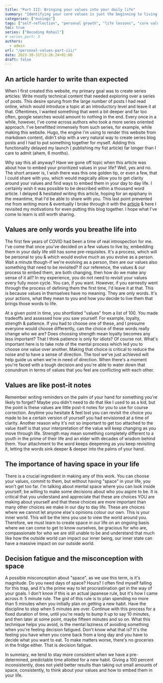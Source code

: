```yaml
---
title: "Part III: Bringing your values into your daily life"
summary: "Identifying your core values is just the beginning to living them."
categories: ["musings"]
tags: ["self-reflection", "personal growth", "life lessons", "core values"]
toc: true
series: ["Decoding Rohail"]
# series_part: 3
authors:
  - admin
url: "/personal-values-part-iii/"
date: 2023-10-31T13:26:24+01:00
draft: false
---
```


## An article harder to write than expected

When I first created this website, my primary goal was to create series
articles: Write mostly technical content that needed exploring over a series of
posts. This desire sprung from the large number of posts I had read online,
which would introduce a topic at an introductory level and leave it at that.
Oftentimes, I wanted something that went a bit deeper and far too often, google
searches would amount to nothing in the end. Every once in a while, however,
I've come across authors who took a more series oriented approach. I've
benefitted immensely from such series, for example, while making this website.
Hugo, the engine i'm using to render this website from markdown content, didn't
ship with a very natural way to create series blog posts and I had to put
something together for myself. Adding this functionality delayed my launch (
publishing my fist article) far longer than I care to admit (ahem, 6 months).

Why say this all anyway? Have we gone off topic when this article was about how
to embed your prioritized values in your life? Well, yes and no. The short
answer is, I wish there was this one golden tip, or even a few, that I could
share with you, which would magically allow you to get clarity around your
values and find ways to embed them in your day to day life. I certainly wish it
was possible to be described within a thousand word article. I delayed &
hesitated writing this article, hoping for an epiphany in the meantime, that I'd
be able to share with you. This last point prevented me from writing more &
eventually I broke through it with the [article](/analysis-paralysis) & here I
revisited my motivations for even putting this blog together. I hope what I've
come to learn is still worth sharing.

## Values are only words you breathe life into

The first few years of COVID had been a time of real introspection for me. I've
come that once you've decided on a few values to live by, embedding them in your
daily life still has some pre-requisites. It's a process, which will be personal
to you & which would evolve much as you evolve as a person. Wait a minute
though-if we're evolving as a person, then are our values also something that
need to be revisited? If our reference, the values & our process to embed them,
are both changing, then how do we make any sense of it all? In my experience,
you do not need to revisit your values every fully moon cycle. You can, if you
want. However, if you earnestly went through the process of defining them the
first time, I'd leave it at that. This is because values in themselves have no
meaning. They are only words. It's your actions, what they mean to you and how
you decide to live them that brings those words to life.

At a given point in time, you shortlisted "values" from a list of 100. You made
tradeoffs and assessed how you saw yourself. For example, loyalty, strength &
patience. If you had to choose one of these, and I presume everyone would choose
differently, can the choice of these words really change who we are? Does
choosing strength mean loyalty becomes any less important? That I think patience
is only for idiots? Of course not. What's important here is to take note of the
mental process which led you to choose one value over another. Making that
choice is critical to reduce the noise and to have a sense of direction. The
tool we've just achieved will help guide us when we're in need of direction.
When there's a moment you're faced with a tough decision and you're able to
water down that conundrum in terms of values that you feel are conflicting with
each other.

## Values are like post-it notes

Remember writing reminders on the palm of your hand for something you're likely
to forget? Maybe you didn't need to do that like I used to as a kid, but the
point is these values are little post-it notes for you to use for course
correction. Anytime you hesitate & feel lost you can revisit the choice you made
to be a certain version of yourself you had envisioned at a time of clarity.
Another reason why it's not so important to get too attached to the value itself
is that your interpretation of the value will keep changing as you move through
life. Strength may mean something completely different to a youth in the prime
of their life and an elder with decades of wisdom behind them. Your attachment
to the word keeps deepening as you keep revisiting it, letting the words sink
deeper & deeper into the palms of your hand.

## The importance of having space in your life

There is a crucial ingredient in making any of this work. You can choose your
values, commit to them, but without having "space" in your life, you won't get
too far. I'm talking about mental space where you can look inside yourself; be
willing to make some decisions about who you aspire to be. It is critical that
you understand and appreciate that these are choices YOU are making about
yourself and that these choices are more important than many other choices we
make in our day to day life. These are choices where we cannot let anyone else's
opinions colour our own. This is your inner world. This will be the lens you use
to view the world around you. Therefore, we must learn to create space in our
life on an ongoing basis where we can come to get to know ourselves, be gracious
for who are, compassionate for who we are still unable to be and understand that
much like how the outside world can impact our inner being, our inner state can
have a massive impact on our outside world.

## Decision fatigue and the misconception with space

A possible misconception about "space", as we use this term, is it's magnitude.
Do you need days of space? Hours? I often find myself falling for this trap, and
it's the prime way to let procrastination get in the way of your goals. I don't
know if this is an actual japanese rule, but it's how I came across it: 5 minute
rule. The gist of this rule is to plan spending no more than 5 minutes when you
initially plan on getting a new habit. Have the discipline to stop when 5
minutes are over. Continue with this process for a fixed duration of time, until
you're ready to bump it up to say 10 minutes, and then later at some point,
maybe fifteen minutes and so on. What this technique helps you avoid, is the
mental laziness of avoiding something when you're feeling decision fatigued.
Don't know what that is? It's the feeling you have when you come back from a
long day and you have to decide what you want to eat. To make matters worse,
there's no groceries in the fridge either. That is decision fatigue.

In summary, we tend to stay more consistent when we have a pre-determined,
predictable time allotted for a new habit. Giving a 100 percent inconsistently,
does not yield better results than taking out small amounts of space,
consistently, to think about your values and how to embed them in your life.
